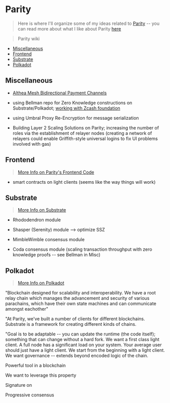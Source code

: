# Parity
> Here is where I'll organize some of my ideas related to [Parity](https://parity.io) -- you can read more about what I like about Parity [here](./<3.md)

> Parity wiki

* [Miscellaneous](#Miscellaneous)
* [Frontend](#Frontend)
* [Substrate](#Substrate)
* [Polkadot](#Polkadot)

## Miscellaneous

* [Althea Mesh Bidirectional Payment Channels](https://github.com/althea-mesh/guac_rs)

* using Bellman repo for Zero Knowledge constructions on Substrate/Polkadot; [working with Zcash foundation](https://www.parity.io/parity-teams-up-with-zcash-foundation-for-parity-zcash-client/)

* using Umbral Proxy Re-Encryption for message serialization

* Building Layer 2 Scaling Solutions on Parity; increasing the number of roles via the establishment of relayer nodes (creating a network of relayers could enable Griffith-style universal logins to fix UI problems involved with gas)

## Frontend
> [More Info on Parity's Frontend Code](./frontend.md)

* smart contracts on light clients (seems like the way things will work)

## Substrate
> [More Info on Substrate](./substrate.md)

* Rhododendron module

* Shasper (Serenity) module --> optimize SSZ

* MimbleWimble consensus module
* Coda consensus module (scaling transaction throughput with zero knowledge proofs -- see Bellman in Misc)

## Polkadot
> [More Info on Polkadot](./polkadot.md)

"Blockchain designed for scalability and interoperability. We have a root relay chain which manages the advancement and security of various parachains, which have their own state machines and can communicate amongst eachother"

"At Parity, we've built a number of clients for different blockchains. Substrate is a framework for creating different kinds of chains.

"Goal is to be adaptable -- you can update the runtime (the code itself); something that can change without a hard fork. We want a first class light client. A full node has a significant load on your system. Your average user should just have a light client. We start from the beginning with a light client. We want governance -- extends beyond encoded logic of the chain. 

Powerful tool in a blockchain

We want to leverage this property

Signature on 

Progressive consensus